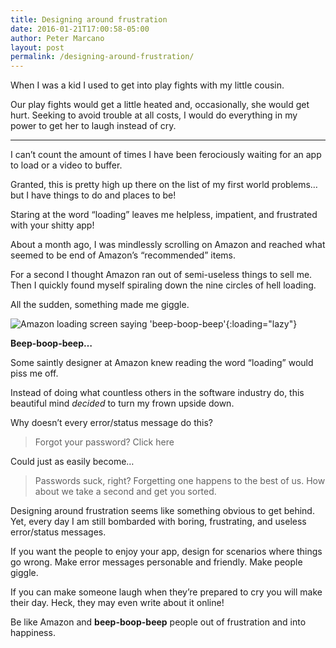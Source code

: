 ```yaml
---
title: Designing around frustration
date: 2016-01-21T17:00:58-05:00
author: Peter Marcano
layout: post
permalink: /designing-around-frustration/
---
```

When I was a kid I used to get into play fights with my little cousin.

Our play fights would get a little heated and, occasionally, she would get hurt. Seeking to avoid trouble at all costs, I would do everything in my power to get her to laugh instead of cry.

---

I can’t count the amount of times I have been ferociously waiting for an app to load or a video to buffer.

Granted, this is pretty high up there on the list of my first world problems… but I have things to do and places to be!

Staring at the word “loading” leaves me helpless, impatient, and frustrated with your shitty app!

About a month ago, I was mindlessly scrolling on Amazon and reached what seemed to be end of Amazon’s “recommended” items.

For a second I thought Amazon ran out of semi-useless things to sell me. Then I quickly found myself spiraling down the nine circles of hell loading.

All the sudden, something made me giggle.

![Amazon loading screen saying 'beep-boop-beep'](/img/designing_around_frustration_1.png){:loading="lazy"}

**Beep-boop-beep…**

Some saintly designer at Amazon knew reading the word “loading” would piss me off.

Instead of doing what countless others in the software industry do, this beautiful mind _decided_ to turn my frown upside down.

Why doesn’t every error/status message do this?

> Forgot your password? Click here
    
Could just as easily become…

> Passwords suck, right? Forgetting one happens to the best of us. How about we take a second and get you sorted.

Designing around frustration seems like something obvious to get behind. Yet, every day I am still bombarded with boring, frustrating, and useless error/status messages.

If you want the people to enjoy your app, design for scenarios where things go wrong. Make error messages personable and friendly. Make people giggle.

If you can make someone laugh when they’re prepared to cry you will make their day. Heck, they may even write about it online!

Be like Amazon and **beep-boop-beep** people out of frustration and into happiness.
